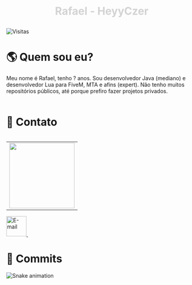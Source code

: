 <h1 align="center"><p style="color:lightgrey">Rafael - HeyyCzer</p></h1>
<img src="https://komarev.com/ghpvc/?username=HeyyCzer&color=lightgrey&label=Visitas" alt="Visitas">

<h1> 🌎 Quem sou eu? </h1>

Meu nome é Rafael, tenho ? anos. Sou desenvolvedor Java (mediano) e desenvolvedor Lua para FiveM, MTA e afins (expert). Não tenho muitos repositórios públicos, até porque prefiro fazer projetos privados.
<br> <br/>

<h1> 👦 Contato </h1> 

<table align='right'>
  <row>
    <td>
      <img height='172' src='https://github-readme-stats.vercel.app/api?username=HeyyCzer&show_icons=true&theme=dark'>
    </td>
  </row>
</table>


<a href="https://discord.gg/metropole">
    <img height='53' img alt="E-mail" src="https://logodownload.org/wp-content/uploads/2017/11/discord-logo-4-1.png">
  </a> &nbsp;&nbsp;&nbsp; 
  
<h1> 🎫 Commits </h1>

![Snake animation](https://github.com/HeyyCzer/HeyyCzer/blob/output/github-contribution-grid-snake.svg)

